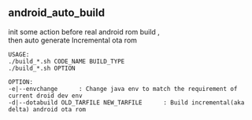 ## android_auto_build
init some action before real android rom build ,  
then auto generate Incremental ota rom  

```
USAGE:
./build_*.sh CODE_NAME BUILD_TYPE
./build_*.sh OPTION

OPTION:
-e|--envchange		: Change java env to match the requirement of current droid dev env
-d|--dotabuild OLD_TARFILE NEW_TARFILE		: Build incremental(aka delta) android ota rom
```
